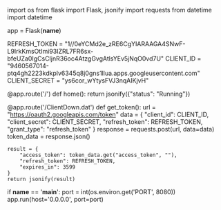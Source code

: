 import os
from flask import Flask, jsonify
import requests
from datetime import datetime

app = Flask(__name__)

REFRESH_TOKEN = "1//0eYCMd2e_zRE6CgYIARAAGA4SNwF-L9IrkKmsOtImi93IZRL7FR6sx-bfeUZa0IgCsCIjnR36oc4AtzgGvgAtlsYEv5jNqO0vd7U"
CLIENT_ID = "9460567014-ptq4gh2223kdkplv6345q8j0gns1llua.apps.googleusercontent.com"
CLIENT_SECRET = "ys6cor_wYtysFVJ3nqAIKjvH"

@app.route('/')
def home():
    return jsonify({"status": "Running"})

@app.route('/ClientDown.dat')
def get_token():
    url = "https://oauth2.googleapis.com/token"
    data = {
        "client_id": CLIENT_ID,
        "client_secret": CLIENT_SECRET,
        "refresh_token": REFRESH_TOKEN,
        "grant_type": "refresh_token"
    }
    response = requests.post(url, data=data)
    token_data = response.json()
    
    result = {
        "access_token": token_data.get("access_token", ""),
        "refresh_token": REFRESH_TOKEN,
        "expires_in": 3599
    }
    return jsonify(result)

if __name__ == '__main__':
    port = int(os.environ.get('PORT', 8080))
    app.run(host='0.0.0.0', port=port)
